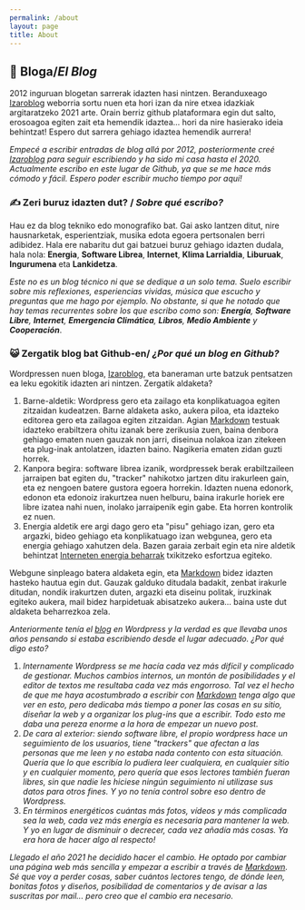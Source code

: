 ```yaml
---
permalink: /about
layout: page
title: About
---
```

## 📙 Bloga/*El Blog*  
2012 inguruan blogetan sarrerak idazten hasi nintzen. Beranduxeago [Izaroblog](https://izaroblog.com/) weborria sortu nuen eta hori izan da nire etxea idazkiak argitaratzeko 2021 arte. Orain berriz github plataformara egin dut salto, erosoagoa egiten zait eta hemendik idaztea... hori da nire hasierako ideia behintzat! Espero dut sarrera gehiago idaztea hemendik aurrera! 

*Empecé a escribir entradas de blog allá por 2012, posteriormente creé [Izaroblog](https://izaroblog.com/) para seguir escribiendo y ha sido mi casa hasta el 2020. Actualmente escribo en este lugar de Github, ya que se me hace más cómodo y fácil. Espero poder escribir mucho tiempo por aquí!*

### ✍️ Zeri buruz idazten dut? / *Sobre qué escribo?*
Hau ez da blog tekniko edo monografiko bat. Gai asko lantzen ditut, nire hausnarketak, esperientziak, musika edota egoera pertsonalen berri adibidez. Hala ere nabaritu dut gai batzuei buruz gehiago idazten dudala, hala nola: **Energia**, **Software Librea**, **Internet**, **Klima Larrialdia**, **Liburuak**, **Ingurumena** eta **Lankidetza**.

_Este no es un blog técnico ni que se dedique a un solo tema. Suelo escribir sobre mis reflexiones, esperiencias vividas, música que escucho y preguntas que me hago por ejemplo. No obstante, si que he notado que hay temas recurrentes sobre los que escribo como son: **Energía**, **Software Libre**, **Internet**, **Emergencia Climática**, **Libros**, **Medio Ambiente** y **Cooperación**_.

 
### 😺 Zergatik blog bat Github-en/ *¿Por qué un blog en Github?*

Wordpressen nuen bloga, [Izaroblog](https://izaroblog.com/), eta baneraman urte batzuk pentsatzen ea leku egokitik idazten ari nintzen. Zergatik aldaketa? 
1. Barne-aldetik: Wordpress gero eta zailago eta konplikatuagoa egiten zitzaidan kudeatzen. Barne aldaketa asko, aukera piloa, eta idazteko editorea gero eta zailagoa egiten zitzaidan. Agian [Markdown](https://eu.wikipedia.org/wiki/Markdown) testuak idazteko erabiltzera ohitu izanak bere zerikusia zuen, baina denbora gehiago ematen nuen gauzak non jarri, diseinua nolakoa izan zitekeen eta plug-inak antolatzen, idazten baino. Nagikeria ematen zidan guzti horrek. 
2. Kanpora begira: software librea izanik, wordpressek berak erabiltzaileen jarraipen bat egiten du, "tracker" nahikotxo jartzen ditu irakurleen gain, eta ez nengoen batere gustora egoera horrekin. Idazten nuena edonork, edonon eta edonoiz irakurtzea nuen helburu, baina irakurle horiek ere libre izatea nahi nuen, inolako jarraipenik egin gabe. Eta horren kontrolik ez nuen. 
3. Energia aldetik ere argi dago gero eta "pisu" gehiago izan, gero eta argazki, bideo gehiago eta konplikatuago izan webgunea, gero eta energia gehiago xahutzen dela. Bazen garaia zerbait egin eta nire aldetik behintzat [Interneten energia beharrak](https://izaroblog.github.io/eu/energy/internet/2020/01/16/Energiabeharrak.html) txikitzeko esfortzua egiteko.

Webgune sinpleago batera aldaketa egin, eta [Markdown](https://eu.wikipedia.org/wiki/Markdown) bidez idazten hasteko hautua egin dut. Gauzak galduko ditudala badakit, zenbat irakurle ditudan, nondik irakurtzen duten, argazki eta diseinu politak, iruzkinak egiteko aukera, mail bidez harpidetuak abisatzeko aukera... baina uste dut aldaketa beharrezkoa zela. 

*Anteriormente tenía el [blog](www.izaroblog.com) en Wordpress y la verdad es que llevaba unos años pensando si estaba escribiendo desde el lugar adecuado. ¿Por qué digo esto?*
1. *Internamente Wordpress se me hacía cada vez más difícil y complicado de gestionar. Muchos cambios internos, un montón de posibilidades y el editor de textos me resultaba cada vez más engorroso. Tal vez el hecho de que me haya acostumbrado a escribir con [Markdown](https://es.wikipedia.org/wiki/Markdown) tenga algo que ver en esto, pero dedicaba más tiempo a poner las cosas en su sitio, diseñar la web y a organizar los plug-ins que a escribir. Todo esto me daba una pereza enorme a la hora de empezar un nuevo post.*
2. *De cara al exterior: siendo software libre, el propio wordpress hace un seguimiento de los usuarios, tiene "trackers" que afectan a las personas que me leen y no estaba nada contento con esta situación. Quería que lo que escribía lo pudiera leer cualquiera, en cualquier sitio y en cualquier momento, pero quería que esos lectores también fueran libres, sin que nadie les hiciese ningún seguimiento ni utilizase sus datos para otros fines. Y yo no tenía control sobre eso dentro de Wordpress.*
3. *En términos energéticos cuántas más fotos, vídeos y más complicada sea la web, cada vez más energía es necesaria para mantener la web. Y yo en lugar de disminuir o decrecer, cada vez añadía más cosas. Ya era hora de hacer algo al respecto!*

*Llegado el año 2021 he decidido hacer el cambio. He optado por cambiar una página web más sencilla y empezar a escribir a través de [Markdown](https://es.wikipedia.org/wiki/Markdown). Sé que voy a perder cosas, saber cuántos lectores tengo, de dónde leen, bonitas fotos y diseños, posibilidad de comentarios y de avisar a las suscritas por mail... pero creo que el cambio era necesario.*

